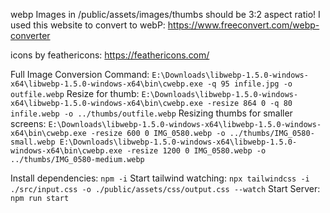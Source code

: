 
webp Images in /public/assets/images/thumbs should be 3:2 aspect ratio!
I used this website to convert to webP: https://www.freeconvert.com/webp-converter


icons by feathericons: https://feathericons.com/

Full Image Conversion Command: `E:\Downloads\libwebp-1.5.0-windows-x64\libwebp-1.5.0-windows-x64\bin\cwebp.exe -q 95 infile.jpg -o outfile.webp`
Resize for thumb: `E:\Downloads\libwebp-1.5.0-windows-x64\libwebp-1.5.0-windows-x64\bin\cwebp.exe -resize 864 0 -q 80 infile.webp -o ../thumbs/outfile.webp`
Resizing thumbs for smaller screens: 
    ```
    E:\Downloads\libwebp-1.5.0-windows-x64\libwebp-1.5.0-windows-x64\bin\cwebp.exe -resize 600 0 IMG_0580.webp -o ../thumbs/IMG_0580-small.webp
    E:\Downloads\libwebp-1.5.0-windows-x64\libwebp-1.5.0-windows-x64\bin\cwebp.exe -resize 1200 0 IMG_0580.webp -o ../thumbs/IMG_0580-medium.webp
    ```
 
Install dependencies: `npm -i`
Start tailwind watching: `npx tailwindcss -i ./src/input.css -o ./public/assets/css/output.css --watch`
Start Server: `npm run start`